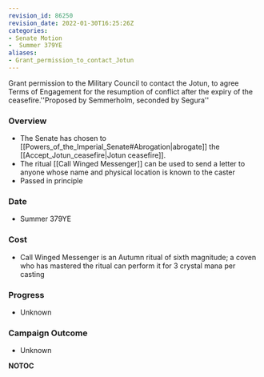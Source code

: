 ```yaml
---
revision_id: 86250
revision_date: 2022-01-30T16:25:26Z
categories:
- Senate Motion
-  Summer 379YE
aliases:
- Grant_permission_to_contact_Jotun
---
```


Grant permission to the Military Council to contact the Jotun, to agree Terms of Engagement for the resumption of conflict after the expiry of the ceasefire.''Proposed by Semmerholm, seconded by Segura''

### Overview
* The Senate has chosen to [[Powers_of_the_Imperial_Senate#Abrogation|abrogate]] the [[Accept_Jotun_ceasefire|Jotun ceasefire]].
* The ritual [[Call Winged Messenger]] can be used to send a letter to anyone whose name and physical location is known to the caster
* Passed in principle

### Date
* Summer 379YE

### Cost
* Call Winged Messenger is an Autumn ritual of sixth magnitude; a coven who has mastered the ritual can perform it for 3 crystal mana per casting

### Progress
* Unknown

### Campaign Outcome
* Unknown




__NOTOC__